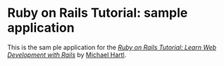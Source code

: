 # Ruby on Rails Tutorial: sample application

This is the sam ple application for the
[*Ruby on Rails Tutorial:
Learn Web Development with Rails*](http://www.railstutorial.org/)
by [Michael Hartl](http://www.michaelhartl.com/).
